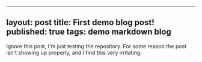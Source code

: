 --------
layout: post
title: First demo blog post!
published: true
tags: demo markdown blog
--------

Ignore this post, I'm just testing the repository. For some reason the post isn't showing up properly, and I find this very irritating.